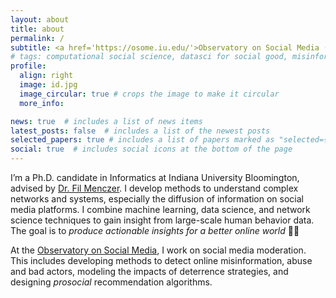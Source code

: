 ```yaml
---
layout: about
title: about
permalink: /
subtitle: <a href='https://osome.iu.edu/'>Observatory on Social Media (OSoMe) at Indiana University</a>. Bloomington, USA.
# tags: computational social science, datasci for social good, misinformation
profile:
  align: right
  image: id.jpg
  image_circular: true # crops the image to make it circular
  more_info:

news: true  # includes a list of news items
latest_posts: false  # includes a list of the newest posts
selected_papers: true # includes a list of papers marked as "selected={true}"
social: true  # includes social icons at the bottom of the page
---
```


I’m a Ph.D. candidate in Informatics at Indiana University Bloomington, advised by [Dr. Fil Menczer](https://cnets.indiana.edu/fil/). I develop methods to understand complex networks and systems, especially the diffusion of information on social media platforms. I combine machine learning, data science, and network science techniques to gain insight from large-scale human behavior data. The goal is to *produce actionable insights for a better online world* 🌟✨

At the [Observatory on Social Media](href='https://osome.iu.edu/), I work on social media moderation. This includes developing methods to detect online misinformation, abuse and bad actors, modeling the impacts of deterrence strategies, and designing *prosocial* recommendation algorithms.